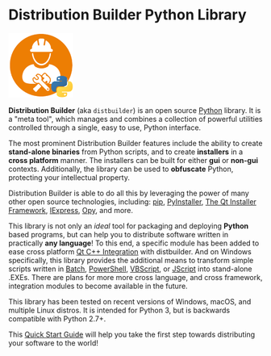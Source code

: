 # Distribution Builder Python Library
![distbuilder logo](https://raw.githubusercontent.com/BuvinJT/distbuilder/master/docs/img/distbuilder128.png)

**Distribution Builder** (aka `distbuilder`) is an open source [Python](https://www.python.org/) library. It is a "meta tool", which manages and combines a collection of powerful utilities controlled through a single, easy to use, Python interface.

The most prominent Distribution Builder features include the ability to create **stand-alone binaries** from Python scripts,  and to create **installers** in a **cross platform** manner. The installers can be built for either **gui** or **non-gui** contexts. Additionally, the library can be used to **obfuscate** Python, protecting your intellectual property.

Distribution Builder is able to do all this by leveraging the power of many other open source technologies, including: [pip](https://pypi.org/project/pip/), [PyInstaller](http://www.pyinstaller.org), [The Qt Installer Framework](http://doc.qt.io/qtinstallerframework), [IExpress](https://en.wikipedia.org/wiki/IExpress), [Opy](https://pypi.org/project/opy-distbuilder/), and more. 

This library is not only an *ideal* tool for packaging and deploying **Python** based programs, but can help you to distribute software written in practically **any language**!  To this end, a specific module has been added to ease cross platform [Qt C++ Integration](QtCpp.md) with distbuilder. And on Windows specifically, this library provides the additional means to transform simple scripts written in [Batch](https://learn.microsoft.com/en-us/windows-server/administration/windows-commands/windows-commands), [PowerShell](https://learn.microsoft.com/en-us/powershell/scripting/overview?view=powershell-7.2), [VBScript](https://learn.microsoft.com/en-us/windows/win32/lwef/using-vbscript), or [JScript](https://learn.microsoft.com/en-us/windows/win32/lwef/using-javascript-and-jscript) into stand-alone .EXEs. There are plans for more more cross language, and cross framework, integration modules to become available in the future.

This library has been tested on recent versions of Windows, macOS, and multiple Linux distros. It is intended for Python 3, but is backwards compatible with Python 2.7+. 

This [Quick Start Guide](QuickStart.md) will help you take the first step towards distributing your software to the world!
